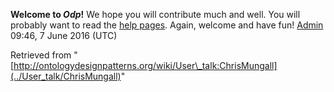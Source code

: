 __Welcome to _Odp_!__ We hope you will contribute much and well. 
You will probably want to read the [help pages](http://ontologydesignpatterns.org/wiki/Help:Contents "Help:Contents"). Again, welcome and have fun! [Admin](../User/ValentinaPresutti "User:ValentinaPresutti") 09:46, 7 June 2016 (UTC)





Retrieved from "[http://ontologydesignpatterns.org/wiki/User\_talk:ChrisMungall](../User_talk/ChrisMungall)"